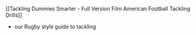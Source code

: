 [[Tackling Dummies Smarter - Full Version Film American Football Tackling Drills]]
- our Rugby style guide to tackling